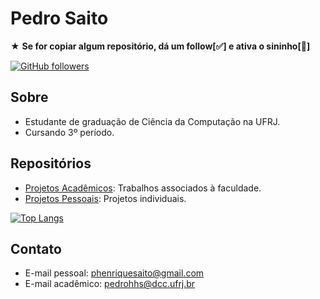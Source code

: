 # Pedro Saito

★ **Se for copiar algum repositório, dá um follow[✅]  e ativa o sininho[🔔]**

[![GitHub followers](https://img.shields.io/github/followers/saitoi?style=social)](https://github.com/saitoi)

## Sobre

- Estudante de graduação de Ciência da Computação na UFRJ.
- Cursando 3º período.

## Repositórios

- [Projetos Acadêmicos](https://github.com/saitoi/Faculdade.git): Trabalhos associados à faculdade.
- [Projetos Pessoais](https://github.com/saitoi/Pessoal.git): Projetos individuais.

[![Top Langs](https://github-readme-stats-git-masterrstaa-rickstaa.vercel.app/api/top-langs/?username=saitoi&layout=compact&theme=dracula)](https://github.com/anuraghazra/github-readme-stats)


## Contato

- E-mail pessoal: phenriquesaito@gmail.com
- E-mail acadêmico: pedrohhs@dcc.ufrj.br
